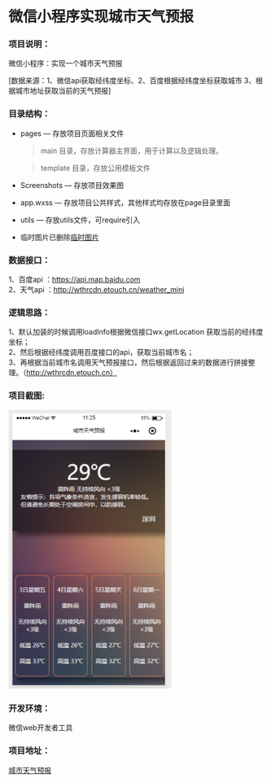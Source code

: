# 微信小程序实现城市天气预报
### 项目说明：
微信小程序：实现一个城市天气预报  

[数据来源：1、微信api获取经纬度坐标、2、百度根据经纬度坐标获取城市 3、根据城市地址获取当前的天气预报]

### 目录结构：
- pages — 存放项目页面相关文件 
    > main 目录，存放计算器主界面，用于计算以及逻辑处理。

    > template 目录，存放公用模板文件
- Screenshots — 存放项目效果图
- app.wxss — 存放项目公共样式，其他样式均存放在page目录里面
- utils — 存放utils文件，可require引入
- 临时图片已删除[临时图片](http://# "注：项目中所有图片均已转成base64")

### 数据接口：
1、百度api ：https://api.map.baidu.com  
2、天气api ：http://wthrcdn.etouch.cn/weather_mini

### 逻辑思路：
1、默认加装的时候调用loadInfo根据微信接口wx.getLocation
获取当前的经纬度坐标；  
2、然后根据经纬度调用百度接口的api，获取当前城市名；  
3、再根据当前城市名调用天气预报接口，然后根据返回过来的数据进行拼接整理。（http://wthrcdn.etouch.cn）


### 项目截图:

<img src="https://github.com/bule-sky/weapp-example/blob/master/weapp-weather/Screenshots/home.png" width="320px" style="display:inline;">
    

### 开发环境：
微信web开发者工具 

### 项目地址：
[城市天气预报](https://github.com/bule-sky/weapp-example/blob/master/weapp-weather "weapp-weather项目链接地址")
